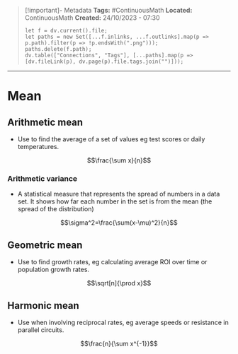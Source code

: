 > [!important]- Metadata
> **Tags:** #ContinuousMath 
> **Located:** ContinuousMath
> **Created:** 24/10/2023 - 07:30
> ```dataviewjs
> let f = dv.current().file;
> let paths = new Set([...f.inlinks, ...f.outlinks].map(p => p.path).filter(p => !p.endsWith(".png")));
> paths.delete(f.path);
> dv.table(["Connections", "Tags"], [...paths].map(p => [dv.fileLink(p), dv.page(p).file.tags.join("")]));
> ```

___
# Mean
## Arithmetic mean 
- Use  to find the average of a set of values eg test scores or daily temperatures.

$$\frac{\sum x}{n}$$

### Arithmetic variance 
- A statistical measure that represents the spread of numbers in a data set. It shows how far each number in the set is from the mean (the spread of the distribution)


$$\sigma^2=\frac{\sum(x-\mu)^2}{n}$$

## Geometric mean 
- Use to find growth rates, eg calculating average ROI over time or population growth rates.

$$\sqrt[n]{\prod x}$$


## Harmonic mean 
- Use when involving reciprocal rates, eg average speeds or resistance in parallel circuits.

$$\frac{n}{\sum x^{-1}}$$




